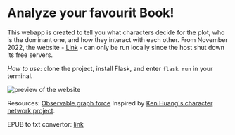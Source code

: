 # Analyze your favourit Book!

This webapp is created to tell you what characters decide for the plot, who is the dominant one, and how they interact with each other. From November 2022, the website - [Link](https://shielded-brook-37613.herokuapp.com/) - can only be run locally since the host shut down its free servers. 

*How to use*: clone the project, install Flask, and enter `flask run` in your terminal.

![preview of the website](https://github.com/mitramir55/flask-app-character-net/blob/master/static/preview%20pics/previewOfWebsite.png)

Resources:
[Observable graph force](https://observablehq.com/@d3/force-directed-graph)
Inspired by [Ken Huang's character network project](https://github.com/hzjken/character-network).


EPUB to txt convertor: [link](https://convertio.co/epub-txt/)
